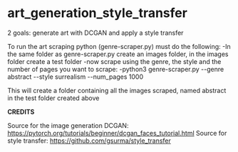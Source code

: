 # art_generation_style_transfer
2 goals: generate art with DCGAN and apply a style transfer

To run the art scraping python (genre-scraper.py) must do the following:
-In the same folder as genre-scraper.py create an images folder, in the images folder create a test folder
-now scrape using the genre, the style and the number of pages you want to scrape:
-python3 genre-scraper.py --genre abstract --style surrealism --num_pages 1000

This will create a folder containing all the images scraped, named abstract in the test folder created above


**CREDITS**

Source for the image generation DCGAN: https://pytorch.org/tutorials/beginner/dcgan_faces_tutorial.html
Source for style transfer: https://github.com/gsurma/style_transfer

